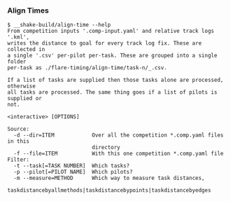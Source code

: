 ### Align Times

    $ __shake-build/align-time --help
    From competition inputs '.comp-input.yaml' and relative track logs '.kml',
    writes the distance to goal for every track log fix. These are collected in
    a single '.csv' per-pilot per-task. These are grouped into a single folder
    per-task as ./flare-timing/align-time/task-n/_.csv.

    If a list of tasks are supplied then those tasks alone are processed, otherwise
    all tasks are processed. The same thing goes if a list of pilots is supplied or
    not.

    <interactive> [OPTIONS]

    Source:
      -d --dir=ITEM            Over all the competition *.comp.yaml files in this
                               directory
      -f --file=ITEM           With this one competition *.comp.yaml file
    Filter:
      -t --task[=TASK NUMBER]  Which tasks?
      -p --pilot[=PILOT NAME]  Which pilots?
      -m --measure=METHOD      Which way to measure task distances,
                               taskdistancebyallmethods|taskdistancebypoints|taskdistancebyedges
